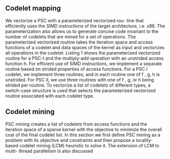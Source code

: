 
## Codelet mapping 
We vectorize a PSC with a parameterized vectorized rou-
tine that efficiently uses the SIMD instructions of the target
architecture, i.e. x86. The parameterization also allows us to
generate concise code invariant to the number of codelets that
are mined for a set of operations. The parameterized vectorized
routine takes the iteration space and access functions of a
codelet and data spaces of the kernel as input and vectorizes
all operations in the codelet. Listing 1 shows the parameterized
vectorized routine for a PSC-I and the multiply-add operation
with an unstrided access function h. For efficient use of
SIMD instructions, we implement a separate routine based on
strided properties of access functions. For a PSC I codelet, we
implement three routines, and in each routine one of f , g, h is
unstrided. For PSC II, we use three routines with one of f , g,
or h being strided per routine. To vectorize a list of codelets of
different types, a switch-case structure is used that selects the
parameterized vectorized routine associated with each codelet
type.



## Codelet mining

PSC mining creates a list of codelets from access functions
and the iteration space of a sparse kernel with the objective to
minimize the overall cost of the final codelet list. In this section
we first define PSC mining as a problem with its objective and
constraints and then propose a locality-based codelet mining
(LCM) heuristic to solve it. The extension of LCM to multi-
thread parallelism is also discussed